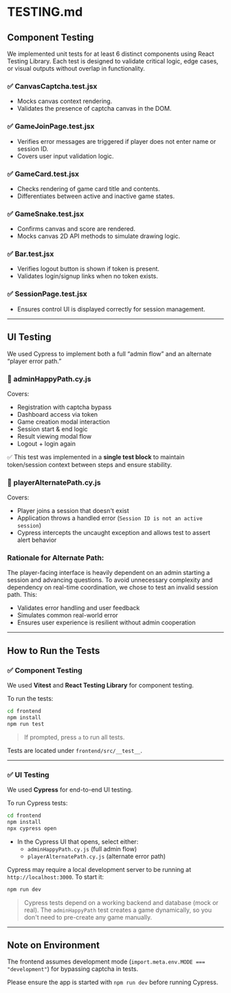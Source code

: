 # TESTING.md

## Component Testing

We implemented unit tests for at least 6 distinct components using React Testing Library. Each test is designed to validate critical logic, edge cases, or visual outputs without overlap in functionality.

### ✅ CanvasCaptcha.test.jsx

- Mocks canvas context rendering.
- Validates the presence of captcha canvas in the DOM.

### ✅ GameJoinPage.test.jsx

- Verifies error messages are triggered if player does not enter name or session ID.
- Covers user input validation logic.

### ✅ GameCard.test.jsx

- Checks rendering of game card title and contents.
- Differentiates between active and inactive game states.

### ✅ GameSnake.test.jsx

- Confirms canvas and score are rendered.
- Mocks canvas 2D API methods to simulate drawing logic.

### ✅ Bar.test.jsx

- Verifies logout button is shown if token is present.
- Validates login/signup links when no token exists.

### ✅ SessionPage.test.jsx

- Ensures control UI is displayed correctly for session management.

---

## UI Testing

We used Cypress to implement both a full “admin flow” and an alternate “player error path.”

### 🧪 adminHappyPath.cy.js

Covers:

- Registration with captcha bypass
- Dashboard access via token
- Game creation modal interaction
- Session start & end logic
- Result viewing modal flow
- Logout + login again

✅ This test was implemented in a **single test block** to maintain token/session context between steps and ensure stability.

### 🧪 playerAlternatePath.cy.js

Covers:

- Player joins a session that doesn't exist
- Application throws a handled error (`Session ID is not an active session`)
- Cypress intercepts the uncaught exception and allows test to assert alert behavior

### Rationale for Alternate Path:

The player-facing interface is heavily dependent on an admin starting a session and advancing questions. To avoid unnecessary complexity and dependency on real-time coordination, we chose to test an invalid session path. This:

- Validates error handling and user feedback
- Simulates common real-world error
- Ensures user experience is resilient without admin cooperation

---

## How to Run the Tests

### ✅ Component Testing

We used **Vitest** and **React Testing Library** for component testing.

To run the tests:

```bash
cd frontend
npm install
npm run test
```

> If prompted, press `a` to run all tests.

Tests are located under `frontend/src/__test__`.

---

### ✅ UI Testing

We used **Cypress** for end-to-end UI testing.

To run Cypress tests:

```bash
cd frontend
npm install
npx cypress open
```

- In the Cypress UI that opens, select either:
  - `adminHappyPath.cy.js` (full admin flow)
  - `playerAlternatePath.cy.js` (alternate error path)

Cypress may require a local development server to be running at `http://localhost:3000`. To start it:

```bash
npm run dev
```

> Cypress tests depend on a working backend and database (mock or real). The `adminHappyPath` test creates a game dynamically, so you don't need to pre-create any game manually.

---

## Note on Environment

The frontend assumes development mode (`import.meta.env.MODE === "development"`) for bypassing captcha in tests.

Please ensure the app is started with `npm run dev` before running Cypress.